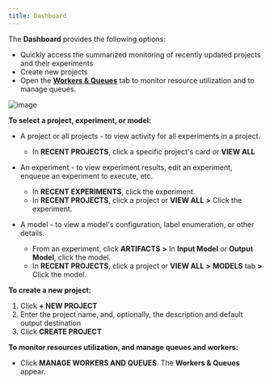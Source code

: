 ```yaml
---
title: Dashboard
---
```



The **Dashboard** provides the following options:
* Quickly access the summarized monitoring of recently updated projects and their experiments
* Create new projects 
* Open the [**Workers & Queues**](webapp_workers_queues.md) tab to monitor resource utilization and to manage queues.

![image](../img/0100.png)

**To select a project, experiment, or model:**

* A project or all projects - to view activity for all experiments in a project.
    * In **RECENT PROJECTS**, click a specific project's card or **VIEW ALL**
    
* An experiment - to view experiment results, edit an experiment, enqueue an experiment to execute, etc.
    * In **RECENT EXPERIMENTS**, click the experiment.
    * In **RECENT PROJECTS**, click a project or **VIEW ALL** **>** Click the experiment.

* A model - to view a model's configuration, label enumeration, or other details.
    * From an experiment, click **ARTIFACTS** **>** In **Input Model** or **Output Model**, click the model.
    * In **RECENT PROJECTS**, click a project or **VIEW ALL** **>** **MODELS** tab **>** Click the model.
    
**To create a new project:**

1.  Click **+ NEW PROJECT**
1. Enter the project name, and, optionally, the description and default output destination
1. Click **CREATE PROJECT**

**To monitor resources utilization, and manage queues and workers:**

* Click **MANAGE WORKERS AND QUEUES**. The **Workers & Queues** appear.